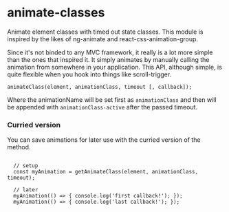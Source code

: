 # animate-classes

Animate element classes with timed out state classes.
This module is inspired by the likes of ng-animate and react-css-animation-group.

Since it's not binded to any MVC framework, it really is a lot more simple than the ones that inspired it.
It simply animates by manually calling the animation from somewhere in your application.
This API, although simple, is quite flexible when you hook into things like scroll-trigger.

`animateClass(element, animationClass, timeout [, callback]);`

Where the animationName will be set first as `animationClass`
and then will be appended with `animationClass-active` after the passed timeout.

### Curried version

You can save animations for later use with the curried version of the method.

```

  // setup
  const myAnimation = getAnimateClass(element, animationClass, timeout);

  // later
  myAnimation(() => { console.log('first callback!'); });
  myAnimation(() => { console.log('last callback!'); });

```
